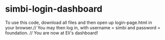 # simbi-login-dashboard

To use this code, download all files and then open up login-page.html in your browser.//
You may then log in, with username = simbi and password = foundation. //
You are now at Eli's dashboard!
